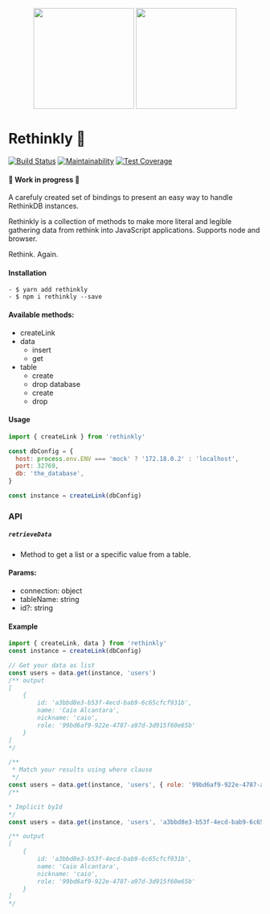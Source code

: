 <p align="center">
	<img src="https://deepstreamhub.com/open-source/integrations/db-rethinkdb/deepstream-rethinkdb.png" width="200px"/>
	<img src="https://upload.wikimedia.org/wikipedia/commons/thumb/9/99/Unofficial_JavaScript_logo_2.svg/1200px-Unofficial_JavaScript_logo_2.svg.png" width="200px"/>

</p>

# Rethinkly 🚀

[![Build Status](https://jenkins.caioalcantara.dev/buildStatus/icon?job=rethinkly)](https://jenkins.caioalcantara.dev/job/rethinkly/32)
[![Maintainability](https://api.codeclimate.com/v1/badges/171166ddf3def955c383/maintainability)](https://codeclimate.com/github/clucasalcantara/rethinkly/maintainability) [![Test Coverage](https://api.codeclimate.com/v1/badges/171166ddf3def955c383/test_coverage)](https://codeclimate.com/github/clucasalcantara/rethinkly/test_coverage)

#### 👷 Work in progress 🚧

A carefuly created set of bindings to present an easy way to handle RethinkDB instances.

Rethinkly is a collection of methods to make more literal and legible gathering data from rethink into JavaScript applications. Supports node and browser.

Rethink. Again.

#### Installation

```
- $ yarn add rethinkly
- $ npm i rethinkly --save
```

#### Available methods:

- createLink
- data
  - insert
  - get
- table
  - create
  - drop
database
  - create
  - drop

#### Usage

```javascript
import { createLink } from 'rethinkly'

const dbConfig = {
  host: process.env.ENV === 'mock' ? '172.18.0.2' : 'localhost',
  port: 32769,
  db: 'the_database',
}

const instance = createLink(dbConfig)
```

### API

##### `retrieveData`

- Method to get a list or a specific value from a table.

#### Params:

- connection: object
- tableName: string
- id?: string

#### Example

```javascript
import { createLink, data } from 'rethinkly'
const instance = createLink(dbConfig)

// Get your data as list
const users = data.get(instance, 'users')
/** output 
[
    {
        id: 'a3bbd8e3-b53f-4ecd-bab9-6c65cfcf931b',
        name: 'Caio Alcantara',
        nickname: 'caio',
        role: '99bd6af9-922e-4787-a97d-3d915f60e65b'
    }
]
*/

/**
 * Match your results using where clause
 */
const users = data.get(instance, 'users', { role: '99bd6af9-922e-4787-a97d-3d915f60e65b' })
/**

* Implicit byId
*/
const users = data.get(instance, 'users', 'a3bbd8e3-b53f-4ecd-bab9-6c65cfcf931b')

/** output 
[
    {
        id: 'a3bbd8e3-b53f-4ecd-bab9-6c65cfcf931b',
        name: 'Caio Alcantara',
        nickname: 'caio',
        role: '99bd6af9-922e-4787-a97d-3d915f60e65b'
    }
]
*/
```
